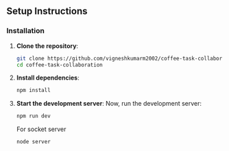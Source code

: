 ## Setup Instructions

### Installation

1. **Clone the repository**:
    ```bash
    git clone https://github.com/vigneshkumarm2002/coffee-task-collaboration
    cd coffee-task-collaboration
    ```

2. **Install dependencies**:
    ```bash
    npm install
    ```

4. **Start the development server**:
    Now, run the development server:
    ```bash
    npm run dev
    ```
   For socket server 
     ```bash
   node server
    ```

